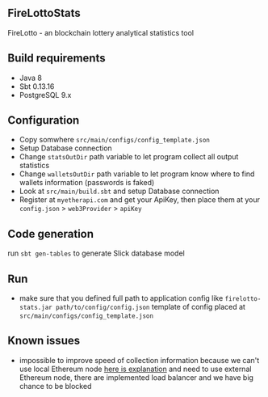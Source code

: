 ## FireLottoStats
FireLotto - an blockchain lottery analytical statistics tool

## Build requirements
- Java 8
- Sbt 0.13.16
- PostgreSQL 9.x

## Configuration
- Copy somwhere `src/main/configs/config_template.json`
- Setup Database connection
- Change `statsOutDir` path variable to let program collect all output statistics
- Change `walletsOutDir` path variable to let program know where to find wallets information (passwords is faked)
- Look at `src/main/build.sbt` and setup Database connection
- Register at `myetherapi.com` and get your ApiKey, then place them at your `config.json` > `web3Provider` > `apiKey`

## Code generation
run `sbt gen-tables` to generate Slick database model

## Run
- make sure that you defined full path to application config like `firelotto-stats.jar path/to/config/config.json` template of config placed at `src/main/configs/config_template.json`

## Known issues
- impossible to improve speed of collection information because we can't use local Ethereum node [here is explanation](https://github.com/ethereum/go-ethereum/issues/16309) and need to use external Ethereum node, there are implemented load balancer and we have big chance to be blocked